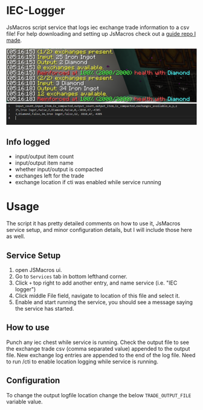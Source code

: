 # IEC-Logger
JsMacros script service that logs iec exchange trade information to a csv file!
For help downloading and setting up JsMacros check out a [guide repo I made](https://github.com/VastInfiniteNet/JsMacros-for-CivMc-and-profit).

![In game chat](game_exchange_view.PNG)
![In log view](log_exchange_view.PNG)

## Info logged
* input/output item count
* input/output item name
* whether input/output is compacted
* exchanges left for the trade
* exchange location if cti was enabled while service running

# Usage
The script it has pretty detailed comments on how to use it, JsMacros service setup, and minor configuration details, but I will include those here as well.

## Service Setup
1. open JSMacros ui.
2. Go to `Services` tab in bottom lefthand corner.
3. Click `+` top right to add another entry, and name service (i.e. "IEC logger")
4. Click middle File field, navigate to location of this file and select it.
5. Enable and start running the service, you should see a message saying the service has started.

## How to use
Punch any iec chest while service is running. Check the output file to see the exchange trade csv (comma separated value) appended to the output file.
New exchange log entries are appended to the end of the log file. 
Need to run /cti to enable location logging while service is running.

## Configuration 
To change the output logfile location change the below `TRADE_OUTPUT_FILE` variable value.
